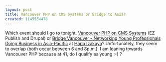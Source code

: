 ```yaml
---
layout: post
title: Vancouver PHP on CMS Systems or Bridge to Asia?
created: 1145554478
---
```

Which event should I go to tonight, <a href="http://upcoming.org/event/69780/">Vancouver PHP on CMS Systems</a> (EZ Publish and Drupal) or <a href="http://upcoming.org/event/68391/">Bridge Vancouver - Networking Young Professionals Doing Business in Asia-Pacific</a> at <a href="http://www.vaneats.com/reviews/restaurants/hapa.izakaya">Hapa Izakaya</a>? Unfortunately, they seem to overlap (both occur between 6 and 8p.m.). I am leaning towards Vancouver PHP because at 41, do I qualify as young :-) ?  
